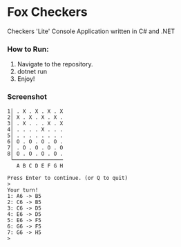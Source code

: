 # Fox Checkers
Checkers 'Lite' Console Application written in C# and .NET

### How to Run:
1. Navigate to the repository.
2. dotnet run
3. Enjoy!

### Screenshot
```
1│ . X . X . X . X
2│ X . X . X . X .
3│ . X . . . X . X
4│ . . . . X . . .
5│ . . . . . . . .
6│ O . O . O . O .
7│ . O . O . O . O
8│ O . O . O . O .
 └────────────────
   A B C D E F G H

Press Enter to continue. (or Q to quit)
>
Your turn!
1: A6 -> B5
2: C6 -> B5
3: C6 -> D5
4: E6 -> D5
5: E6 -> F5
6: G6 -> F5
7: G6 -> H5
>
```
